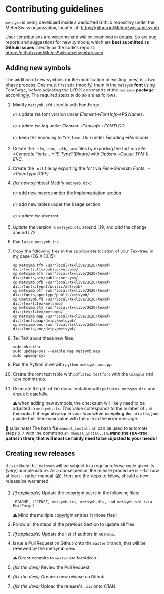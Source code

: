 # Contributing guidelines

`metsymb` is being developed inside a dedicated Github repository under the MeteoSwiss organization, located at: https://github.io/MeteoSwiss/metsymb

User contributions are welcome and will be examined in details. So are bug reports and suggestions for new symbols, which are **best submitted as Github Issues** directly on the code's repo at: https://github.com/MeteoSwiss/metsymb/issues.


## Adding new symbols
The addition of new symbols (or the modification of existing ones) is a two phase process. One must first add (modify) them in the `metsymb` **font** using FontForge, before adjusting the LaTeX commands of the `metsymb` **package** accordingly. The required steps to do so are as follows.

1. Modify `metsymb.sfd` directly with FontForge.

   :point_right: update the font version under *Element->Font info->PS Names*.

   :point_right: update the log under *Element->Font info->FONTLOG*.

   :point_right: keep the encoding to `TeX Base (8r)` under *Encoding->Reencode*.

2. Create the `.tfm`, `.enc`, `.pfb`, `.asm` files by exporting the font via *File->Generate Fonts...->PS Type1 (Binary)* with *Options->Output TFM & ENC*.

3. Create the `.otf` file by exporting the font via *File->Generate Fonts...->OpenType (CFF)*

4. *(for new symbols)* Modify `metsymb.dtx`:

   :point_right: add new macros under the Implementation section.

   :point_right: add new tables under the Usage section.

   :point_right: update the abstract.

5. *Update* the version in `metsymb.dtx` around l.19, and *add* the change around l.72.

5. Run `latex metsymb.ins`.

6. Copy the following files in the appropriate location of your Tex-tree, in my case (OS X 10.15):
   ```
   cp metsymb.tfm /usr/local/texlive/2020/texmf-dist/fonts/tfm/public/metsymb/
   cp metsymb.afm /usr/local/texlive/2020/texmf-dist/fonts/afm/public/metsymb/
   cp metsymb.pfb /usr/local/texlive/2020/texmf-dist/fonts/type1/public/metsymb/
   cp metsymb.otf /usr/local/texlive/2020/texmf-dist/fonts/opentype/public/metsymb/
   cp umetsymb.fd /usr/local/texlive/2020/texmf-dist/tex/latex/metsymb/
   cp metsymb.sty /usr/local/texlive/2020/texmf-dist/tex/latex/metsymb/
   cp metsymb.map /usr/local/texlive/2020/texmf-dist/fonts/map/dvips/metsymb/
   cp metsymb.enc /usr/local/texlive/2020/texmf-dist/fonts/enc/dvips/metsymb/
   ```

7. Tell TeX about these new files:
    ```
    sudo mktexlsr
    sudo updmap-sys --enable Map metsymb.map
    sudo updmap-sys
    ```

8. Run the Python mwe with `python metsymb_mwe.py`.

9. Create the font test table with `pdflatex testfont` with the `\sample` and `\bye` commands.

10. Generate the pdf of the documentation with `pdflatex metsymb.dtx`, and check it carefully.

    :warning: when adding new symbols, the checksum will likely need to be adjusted in `metsymb.dtx`. This value corresponds to the number of `\` in the code. If things blow up in your face when compiling the `.dtx` file, just update the checksum value with the one in the error message.

:wave: *(side note)* The bash file `manual_install.sh` can be used to automate steps 5-7 with the command `sh manual_install.sh`. **Mind the TeX-tree paths in there, that will most certainly need to be adjusted to your needs !**


## Creating new releases

It is unlikely that `metsymb` will be subject to a regular *release* cycle given its (very) humble nature. As a consequence, the release procedure is --for now at least-- rather manual (:scream:). Here are the steps to follow, should a new release be warranted:

###
1. *(if applicable)* Update the copyright years in the following files:

        README, LICENSE, metsymb.ins, metsymb.dts, and metsymb.sfd (via FontForge)

   :warning: Mind the multiple copyright entries in those files !

2. Follow all the steps of the previous Section to update all files.

3. *(if applicable)* Update the list of authors in `AUTHORS`.

4. Issue a Pull Request on Github onto the `master` branch, that will be reviewed by the metsymb devs.

   :warning: Direct commits to `master` are forbidden !

5. *(for the devs)* Review the Pull Request.

6. *(for the devs)* Create a new release on Github.

7. *(for the devs)* Upload the release's `.zip` onto CTAN.
